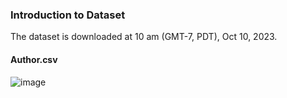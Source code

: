 ### Introduction to Dataset
The dataset is downloaded at 10 am (GMT-7, PDT), Oct 10, 2023.
#### Author.csv
![image](https://github.com/liziyue17/CE_263H/assets/48009017/762c55e5-5bbf-47fc-9484-bf89b2a89abd)

